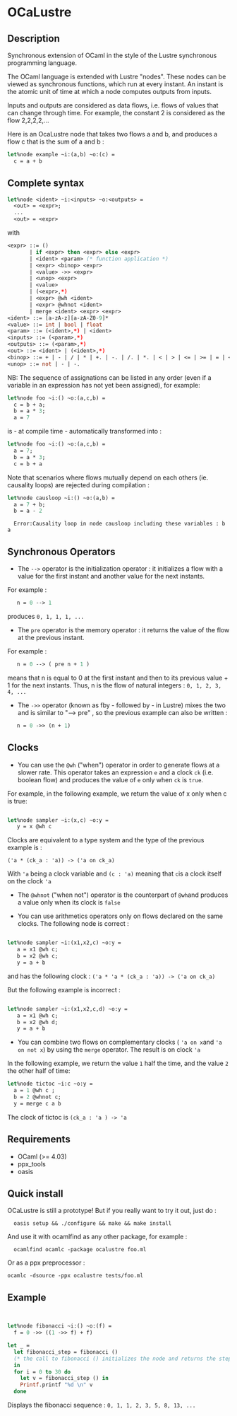 # OCaLustre

## Description

Synchronous extension of OCaml in the style of the Lustre synchronous programming language.


The OCaml language is extended with Lustre "nodes". These nodes can be viewed as synchronous functions,
which run at every instant. An instant is the atomic unit of time at which a node computes outputs from inputs.

Inputs and outputs are considered as data flows, i.e. flows of values that can change through time. For example, the constant 2 is considered as the flow 2,2,2,2,...  

Here is an OcaLustre node that takes two flows a and b, and produces a flow c that is the sum of a and b :

```ocaml
let%node example ~i:(a,b) ~o:(c) =
  c = a + b
```

## Complete syntax

```ocaml
let%node <ident> ~i:<inputs> ~o:<outputs> =
  <out> = <expr>;
  ...
  <out> = <expr>

```
with
<br />
```ocaml
<expr> ::= ()
       | if <expr> then <expr> else <expr>
       | <ident> <param> (* function application *)
       | <expr> <binop> <expr>
       | <value> ->> <expr>
       | <unop> <expr>
       | <value>
       | (<expr>,*)
       | <expr> @wh <ident>
       | <expr> @whnot <ident>
       | merge <ident> <expr> <expr>
<ident> ::= [a-zA-z][a-zA-Z0-9]*
<value> ::= int | bool | float
<param> ::= (<ident>,*) | <ident>
<inputs> ::= (<param>,*)
<outputs> ::= (<param>,*)
<out> ::= <ident> | (<ident>,*)
<binop> ::= + | - | / | * | +. | -. | /. | *. | < | > | <= | >= | = | <>
<unop> ::= not | - | -.
```
NB: The sequence of assignations can be listed in any order (even if a variable in an expression has not yet been assigned), for example:
```ocaml
let%node foo ~i:() ~o:(a,c,b) =
  c = b + a;
  b = a * 3;
  a = 7
```

is - at compile time - automatically transformed into :

```ocaml
let%node foo ~i:() ~o:(a,c,b) =
  a = 7;
  b = a * 3;
  c = b + a
```

Note that scenarios where flows mutually depend on each others (ie. causality loops) are rejected during compilation :

```ocaml
let%node causloop ~i:() ~o:(a,b) =
  a = 7 + b;
  b = a - 2
```
```
  Error:Causality loop in node causloop including these variables : b a
```

## Synchronous Operators

- The ```-->``` operator is the initialization operator : it initializes a flow with a value for the first instant and another value for the next instants.


For example :
```ocaml
   n = 0 --> 1
```

produces `0, 1, 1, 1, ...`

- The ```pre``` operator is the memory operator : it returns the value of the flow at the previous instant.

For example :
```ocaml
   n = 0 --> ( pre n + 1 )
```
means that n is equal to 0 at the first instant and then to its previous value + 1 for the next instants. Thus, n is the flow of natural integers : `0, 1, 2, 3, 4, ...`


- The ```->>``` operator (known as fby - followed by - in Lustre) mixes the two and is similar to "--> pre" , so the previous example can also be written :

```ocaml
   n = 0 ->> (n + 1)
```

## Clocks

- You can use the ```@wh``` ("when") operator in order to generate flows at a slower rate. This operator takes an expression ```e``` and a clock ```ck``` (i.e. boolean flow) and produces the value of ```e``` only when ```ck``` is ```true```.

For example, in the following example, we return the value of x only when c is true:

```ocaml

let%node sampler ~i:(x,c) ~o:y =
   y = x @wh c
```

Clocks are equivalent to a type system and the type of the previous example is :

```('a * (ck_a : 'a)) -> ('a on ck_a)```

With ```'a``` being a clock variable and ```(c : 'a)``` meaning that ```c```is a clock itself on the clock ```'a```


- The ```@whnot``` ("when not") operator is the counterpart of ```@wh```and produces a value only when its clock is ```false```

- You can use arithmetics operators only on flows declared on the same clocks. The following node is correct :

```ocaml

let%node sampler ~i:(x1,x2,c) ~o:y =
   a = x1 @wh c;
   b = x2 @wh c;
   y = a + b
```

and has the following clock : ```('a * 'a * (ck_a : 'a)) -> ('a on ck_a) ```

But the following example is incorrect :

```ocaml

let%node sampler ~i:(x1,x2,c,d) ~o:y =
   a = x1 @wh c;
   b = x2 @wh d;
   y = a + b
```

- You can combine two flows on complementary clocks ( ```'a on x```and ```'a on not x```) by using the ```merge``` operator. The result is on clock ```'a```

In the following example, we return the value ```1``` half the time, and the value ```2``` the other half of time:

```ocaml
let%node tictoc ~i:c ~o:y =
  a = 1 @wh c ;
  b = 2 @whnot c;
  y = merge c a b
```

The clock of tictoc is ```(ck_a : 'a ) -> 'a  ```


## Requirements

- OCaml (>= 4.03)
- ppx_tools
- oasis

## Quick install

OCaLustre is still a prototype! But if you really want to try it out, just do :

```
  oasis setup && ./configure && make && make install
```

And use it with ocamlfind as any other package, for example :
```
  ocamlfind ocamlc -package ocalustre foo.ml
```

Or as a ppx preprocessor : 

```
ocamlc -dsource -ppx ocalustre tests/foo.ml
```


## Example

```ocaml


let%node fibonacci ~i:() ~o:(f) =
  f = 0 ->> ((1 ->> f) + f)

let _ =
  let fibonacci_step = fibonacci ()
  (* the call to fibonacci () initializes the node and returns the step function *)
  in
  for i = 0 to 30 do
    let v = fibonacci_step () in
    Printf.printf "%d \n" v
  done

```

Displays the fibonacci sequence : `0, 1, 1, 2, 3, 5, 8, 13, ...`  
